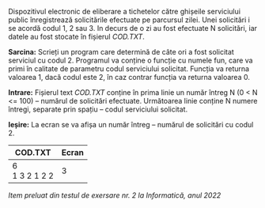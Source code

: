 Dispozitivul electronic de eliberare a tichetelor către ghișeile serviciului public înregistrează solicitările efectuate pe parcursul zilei. Unei solicitări i se acordă codul 1, 2 sau 3. In decurs de o zi au fost efectuate N solicitări, iar datele au fost stocate în fișierul *COD.TXT*. 

**Sarcina:** Scrieți un program care determină de câte ori a fost solicitat serviciul cu codul 2. Programul va conține o funcție cu numele fun, care va primi în calitate de parametru codul serviciului solicitat. Funcția va returna valoarea 1, dacă codul este 2, în caz contrar funcția va returna valoarea 0.

**Intrare:** Fișierul text *COD.TXT* conține în prima linie un număr întreg N (0 < N <= 100) – numărul de solicitări efectuate. Următoarea linie conține N numere întregi, separate prin spațiu – codul serviciului solicitat.

**Ieșire:** La ecran se va afișa un număr întreg – numărul de solicitări cu codul 2.

| COD.TXT               | Ecran |
|-----------------------|-------|
| 6 <br /> 1 3 2 1 2 2  | 3     |

*Item preluat din testul de exersare nr. 2 la Informatică, anul 2022*